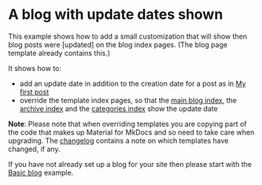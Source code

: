 # A blog with update dates shown

This example shows how to add a small customization that will show
then blog posts were [updated] on the blog index pages. (The blog page
template already contains this.)

It shows how to:

- add an update date in addition to the creation date for a post as in [My first post]
- override the template index pages, so
  that the [main blog index], the [archive index] and the [categories
  index] show the update date

**Note**: Please note that when overriding templates you are copying
part of the code that makes up Material for MkDocs and so need to take
care when upgrading. The [changelog] contains a note on which
templates have changed, if any. 

If you have not already set up a blog for your site then please start
with the [Basic blog] example.

[changelog]: https://squidfunk.github.io/mkdocs-material/changelog/
[Basic blog]: ../blog-basic
[My first post]: blog/2023/10/11/my-first-blog-post
[main blog index]: blog
[archive index]: blog/archive/2023
[categories index]: blog/category/meta
